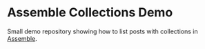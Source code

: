# Assemble Collections Demo

Small demo repository showing how to list posts with collections in [Assemble](https://github.com/assemble/assemble).